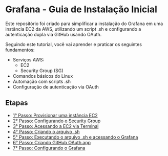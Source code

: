 # Grafana - Guia de Instalação Inicial

Este repositório foi criado para simplificar a instalação do Grafana em uma instância EC2 da AWS, utilizando um script .sh e configurando a autenticação dupla via GitHub usando OAuth.

Seguindo este tutorial, você vai aprender e praticar os seguintes fundamentos:
- Serviços AWS:
  - EC2
  - Security Group (SG)
- Comandos básicos do Linux
- Automação com scripts .sh
- Configuração de autenticação via OAuth

## Etapas

-  <a href="\tutorial-steps\1° Passo - Provisionar uma instância EC2.md" target="_blank">1° Passo: Provisionar uma instância EC2</a>
-  <a href="\tutorial-steps\2° Passo - Configurando o Security Group.md" target="_blank">2° Passo: Configurando o Security Group</a>
-  <a href="\tutorial-steps\3° Passo - Acessando a EC2 via Terminal.md" target="_blank">3° Passo: Acessando a EC2 via Terminal</a>
-  <a href="\tutorial-steps\4° Passo - Criando o arquivo .sh.md" target="_blank">4° Passo: Criando o arquivo .sh</a>
-  <a href="\tutorial-steps\5° Passo - Executando o arquivo .sh e acessando o Grafana.md" target="_blank">5° Passo: Executando o arquivo .sh e acessando o Grafana</a>
-  <a href="\tutorial-steps\6° Passo - Criando GitHub OAuth app.md" target="_blank">6° Passo: Criando GitHub OAuth app</a>
-  <a href="\tutorial-steps\7° Passo - Configurando o Grafana.md" target="_blank">7° Passo: Configurando o Grafana</a>